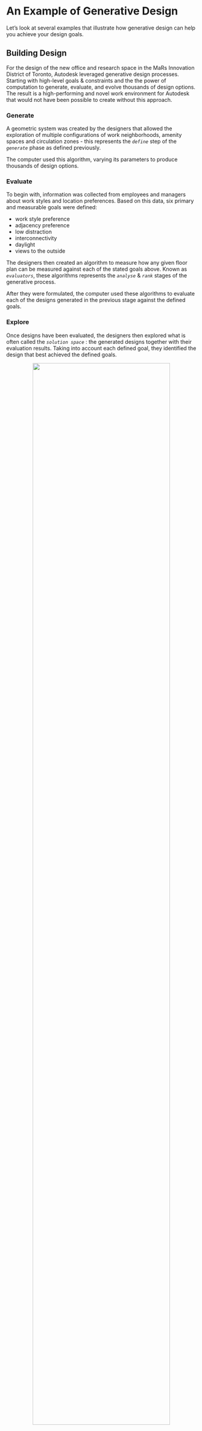 # An Example of Generative Design

Let’s look at several examples that illustrate how generative design can help you achieve your design goals.

## Building Design

For the design of the new office and research space in the MaRs Innovation District of Toronto, Autodesk leveraged generative design processes. Starting with high-level goals & constraints and the the power of computation to generate, evaluate, and evolve thousands of design options. The result is a high-performing and novel work environment for Autodesk that would not have been possible to create without this approach.

### Generate

A geometric system was created by the designers that allowed the exploration of multiple configurations of work neighborhoods, amenity spaces and circulation zones - this represents the *`define`* step of the *`generate`* phase as defined previously.

The computer used this algorithm, varying its parameters to produce thousands of design options.

### Evaluate

To begin with, information was collected from employees and managers about work styles and location preferences. Based on this data, six primary and measurable goals were defined:

* work style preference
* adjacency preference
* low distraction
* interconnectivity
* daylight
* views to the outside

The designers then created an algorithm to measure how any given floor plan can be measured against each of the stated goals above. Known as *`evaluators`*, these algorithms represents the *`analyse`* & *`rank`* stages of the generative process.

After they were formulated, the computer used these algorithms to evaluate each of the designs generated in the previous stage against the defined goals.

### Explore

Once designs have been evaluated, the designers then explored what is often called the *`solution space`* : the generated designs together with their evaluation results. Taking into account each defined goal, they identified the design that best achieved the defined goals.

<p align="center">
<img src="../.gitbook/assets/autodesk-project-mars.jpg" style="width:85%;"/>
</p>

<br/>

## Furniture Design

Looking at a simpler example, let's consider the process of designing a typical, four-legged table.

Using a standard approach, a designer would manually define the height, width, depth & material of the table, and the resulting output would be a single, physical object with a fixed, immutable form. Perhaps the designer tested several distinct sets of dimensions & material combinations and ends up with three or four table prototypes.

<p align="center">
<img src="../.gitbook/assets/table.PNG" style="width:85%;"/>
</p>

<br/>

In a generative design approach, the designer would instead specify:

* a range of permissible values for each dimension
* a series of available materials and their properties \(such as cost/m²\)
* a set of goals that measure how successful a table design is

### Generate

The designer would use the computer to help him/her generate a series of designs falling within the specified range. Some designs will be short and wide, others will be tall and thin, but each will satisfy the user-defined constraints. This is key, as many designs can be generated very quickly, much more than any human could feasibly examine.

> Let's imagine the computer looked at 20 different values for each of : length, width, height, table/leg material combinations. The resulting solution space would be 20\*20\*20\*20 = 160,000 designs, which is way too many options for a person to reasonably evaluate.

!<p align="center">
<img src="../.gitbook/assets/tables-multiobjective.png" style="width:85%;"/>
</p>

_Above: matrix showing 100 generated table designs, varying width, length and height_

<br/>

### Evaluate

The next step is to define how the generated designs are evaluated. This is the designer's opportunity to clearly express what the goals of the design are.

<p align="center">
<img src="../.gitbook/assets/tables-singleobjective.png" style="width:85%;"/>
</p>

_Above: range of table designs \(sizes\), colour-coded based on evaluator function result \(cost\)_

<br/>

Let's see how different design goals could be expressed in this *`evaluation`* stage:

| Design goal | Analysis method | Ranking method |
| :--- | :--- | :--- |
| Lowest cost per desk, with minimum 800mm x 600mm size | desk size: at least 800mm x 600mm in size = *`yes/no`*   &  desk cost: area \* material cost/m² = currency *`$`* value\) | lowest cost first & only options that satisfy area requirements |
| Most profitable  \(largest desk area with lowest material cost\) | desk area = outputs m²  &  unit cost \(area \* material cost/m²\) = currency *`$`* value | largest area & lowest cost |

The matrix above showcases how you can use this stage in the generative design process to design for wildly different scenarios.

In the first scenario, lowest overall cost is the driving goal, so we can expect small desk sizes & cheap materials, whilst still satisfying the size requirement. This scenario would be relatively simple for humans to replicate, so generative design would only come in handy when the variation or complexity of material costs is high.

For the second scenario, we're optimizing for overall return on investment for each desk, so we can expect larger & more expensive desks than the first one, but that have the best overall ROI. It wouldn't be unexpected for this process to identify a desk with cheap legs & costlier tabletop materials as a viable option.

This second example is a good illustration of using generative design to design for multiple & competing goals, which is very hard for humans to replicate.

<p align="center">
<img src="../.gitbook/assets/tables-multiobjective_colour.png" style="width:85%;"/>
</p>

_Above: visualizing evaluator function results as a color range_

<br/>

As you can see, both of these examples follow the same fairly generic process, which is why there are so many possible applications of generative design, in areas as diverse as aviation, automotive and building design, manufacturing, and product design.

